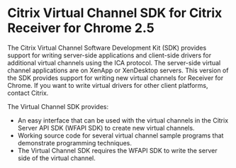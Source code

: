 # Citrix Virtual Channel SDK for Citrix Receiver for Chrome 2.5The Citrix Virtual Channel Software Development Kit (SDK) provides support for writing server-side applications and client-side drivers for additional virtual channels using the ICA protocol. The server-side virtual channel applications are on XenApp or XenDesktop servers. This version of the SDK provides support for writing new virtual channels for Receiver for Chrome. If you want to write virtual drivers for other client platforms, contact Citrix.The Virtual Channel SDK provides:* An easy interface that can be used with the virtual channels in the Citrix Server API SDK (WFAPI SDK) to create new virtual channels.* Working source code for several virtual channel sample programs that demonstrate programming techniques.* The Virtual Channel SDK requires the WFAPI SDK to write the server side of the virtual channel.